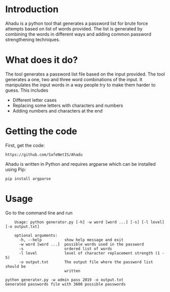 # Introduction

Ahadu is a python tool that generates a password list for brute force attempts based on list of words provided. The list is generated by combining the words in different ways and adding common password strengthening techniques.  

# What does it do?

The tool generates a password list file based on the input provided. The tool generates a one, two and three word combinations of the input. It manipulates the input words in a way people try to make them harder to guess. This includes
- Different letter cases
- Replacing some letters with characters and numbers
- Adding numbers and characters at the end

# Getting the code

First, get the code:
```
https://github.com/SafeNetIS/Ahadu
```

Ahadu is written in Python and requires argparse which can be installed using Pip:
```
pip install argparse
```

# Usage
Go to the command line and run

        Usage: python generator.py [-h] -w word [word ...] [-s] [-l level] [-o output.txt]

        optional arguments:
          -h, --help          show help message and exit
          -w word [word ...]  possible words used in the password
          -s                  ordered list of words
          -l level            level of character replacement strength (1 - 5)
          -o output.txt       The output file where the password list should be
                              written

```
python generator.py -w admin pass 2019 -o output.txt
Generated passwords file with 3600 possible passwords
```
